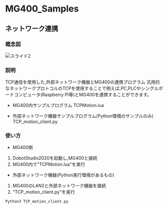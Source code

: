 # MG400_Samples
## ネットワーク連携
### 概念図

![スライド2](https://user-images.githubusercontent.com/40942409/122848171-fb75c100-d343-11eb-99d1-82a356a672a0.JPG)

### 説明

TCP通信を使用した,外部ネットワーク機器とMG400の連携プログラム
汎用的なネットワークプロトコルのTCPを使用することで例えば,PC,PLCやシングルボードコンピュータ(Raspberry Pi等)とMG400を連携することができます。

- MG400内サンプルプログラム
TCPMotion.lua

- 外部ネットワーク機器サンプルプログラム(Python環境のサンプルのみ)
TCP_motion_client.py

### 使い方
- MG400側
1. DobotStudio2020を起動し,MG400と接続
2. MG400内で"TCPMotion.lua"を実行

- 外部ネットワーク機器(Python実行環境があるもの)
1. MG400のLAN2と外部ネットワーク機器を接続
2. "TCP_motion_client.py"を実行

```
Python3 TCP_motion_client.py
```
